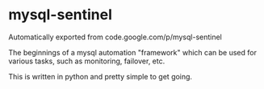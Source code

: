 # mysql-sentinel
Automatically exported from code.google.com/p/mysql-sentinel

The beginnings of a mysql automation "framework" which can be used for various tasks, such as monitoring, failover,
etc.

This is written in python and pretty simple to get going.
